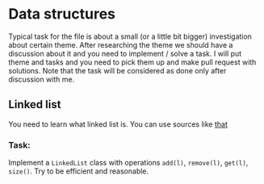 # Data structures
Typical task for the file is about a small (or a little bit bigger) investigation about certain theme. After researching the theme
we should have a discussion about it and you need to implement / solve a task. I will put theme and tasks and you need to pick them 
up and make pull request with solutions. Note that the task will be considered as done only after discussion with me.
## Linked list
You need to learn what linked list is. You can use sources like [that](https://humanwhocodes.com/blog/2019/01/computer-science-in-javascript-linked-list/)
### Task:
Implement a `LinkedList` class with operations `add(l)`, `remove(l)`, `get(l)`, `size()`. Try to be efficient and reasonable.
